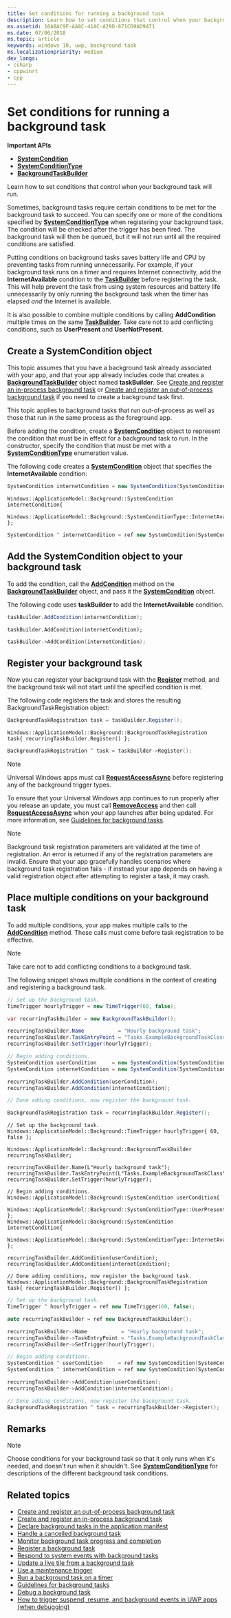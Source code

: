 ```yaml
---
title: Set conditions for running a background task
description: Learn how to set conditions that control when your background task will run.
ms.assetid: 10ABAC9F-AA8C-41AC-A29D-871CD9AD9471
ms.date: 07/06/2018
ms.topic: article
keywords: windows 10, uwp, background task
ms.localizationpriority: medium
dev_langs:
- csharp
- cppwinrt
- cpp
---
```

# Set conditions for running a background task

**Important APIs**

- [**SystemCondition**](https://docs.microsoft.com/uwp/api/Windows.ApplicationModel.Background.SystemCondition)
- [**SystemConditionType**](https://docs.microsoft.com/uwp/api/Windows.ApplicationModel.Background.SystemConditionType)
- [**BackgroundTaskBuilder**](https://docs.microsoft.com/uwp/api/Windows.ApplicationModel.Background.BackgroundTaskBuilder)

Learn how to set conditions that control when your background task will run.

Sometimes, background tasks require certain conditions to be met for the background task to succeed. You can specify one or more of the conditions specified by [**SystemConditionType**](https://docs.microsoft.com/uwp/api/Windows.ApplicationModel.Background.SystemConditionType) when registering your background task. The condition will be checked after the trigger has been fired. The background task will then be queued, but it will not run until all the required conditions are satisfied.

Putting conditions on background tasks saves battery life and CPU by preventing tasks from running unnecessarily. For example, if your background task runs on a timer and requires Internet connectivity, add the **InternetAvailable** condition to the [**TaskBuilder**](https://docs.microsoft.com/uwp/api/Windows.ApplicationModel.Background.BackgroundTaskBuilder) before registering the task. This will help prevent the task from using system resources and battery life unnecessarily by only running the background task when the timer has elapsed *and* the Internet is available.

It is also possible to combine multiple conditions by calling **AddCondition** multiple times on the same [**TaskBuilder**](https://docs.microsoft.com/uwp/api/Windows.ApplicationModel.Background.BackgroundTaskBuilder). Take care not to add conflicting conditions, such as **UserPresent** and **UserNotPresent**.

## Create a SystemCondition object

This topic assumes that you have a background task already associated with your app, and that your app already includes code that creates a [**BackgroundTaskBuilder**](https://docs.microsoft.com/uwp/api/Windows.ApplicationModel.Background.BackgroundTaskBuilder) object named **taskBuilder**.  See [Create and register an in-process background task](create-and-register-an-inproc-background-task.md) or [Create and register an out-of-process background task](create-and-register-a-background-task.md) if you need to create a background task first.

This topic applies to background tasks that run out-of-process as well as those that run in the same process as the foreground app.

Before adding the condition, create a [**SystemCondition**](https://docs.microsoft.com/uwp/api/Windows.ApplicationModel.Background.SystemCondition) object to represent the condition that must be in effect for a background task to run. In the constructor, specify the condition that must be met with a [**SystemConditionType**](https://docs.microsoft.com/uwp/api/Windows.ApplicationModel.Background.SystemConditionType) enumeration value.

The following code creates a [**SystemCondition**](https://docs.microsoft.com/uwp/api/Windows.ApplicationModel.Background.SystemCondition) object that specifies the **InternetAvailable** condition:

```csharp
SystemCondition internetCondition = new SystemCondition(SystemConditionType.InternetAvailable);
```

```cppwinrt
Windows::ApplicationModel::Background::SystemCondition internetCondition{
    Windows::ApplicationModel::Background::SystemConditionType::InternetAvailable };
```

```cpp
SystemCondition ^ internetCondition = ref new SystemCondition(SystemConditionType::InternetAvailable);
```

## Add the SystemCondition object to your background task

To add the condition, call the [**AddCondition**](https://docs.microsoft.com/uwp/api/windows.applicationmodel.background.backgroundtaskbuilder.addcondition) method on the [**BackgroundTaskBuilder**](https://docs.microsoft.com/uwp/api/Windows.ApplicationModel.Background.BackgroundTaskBuilder) object, and pass it the [**SystemCondition**](https://docs.microsoft.com/uwp/api/Windows.ApplicationModel.Background.SystemCondition) object.

The following code uses **taskBuilder** to add the **InternetAvailable** condition.

```csharp
taskBuilder.AddCondition(internetCondition);
```

```cppwinrt
taskBuilder.AddCondition(internetCondition);
```

```cpp
taskBuilder->AddCondition(internetCondition);
```

## Register your background task

Now you can register your background task with the [**Register**](https://docs.microsoft.com/uwp/api/windows.applicationmodel.background.backgroundtaskbuilder.register) method, and the background task will not start until the specified condition is met.

The following code registers the task and stores the resulting BackgroundTaskRegistration object:

```csharp
BackgroundTaskRegistration task = taskBuilder.Register();
```

```cppwinrt
Windows::ApplicationModel::Background::BackgroundTaskRegistration task{ recurringTaskBuilder.Register() };
```

```cpp
BackgroundTaskRegistration ^ task = taskBuilder->Register();
```

> [!NOTE]
> Universal Windows apps must call [**RequestAccessAsync**](https://docs.microsoft.com/uwp/api/windows.applicationmodel.background.backgroundexecutionmanager.requestaccessasync) before registering any of the background trigger types.

To ensure that your Universal Windows app continues to run properly after you release an update, you must call [**RemoveAccess**](https://docs.microsoft.com/uwp/api/windows.applicationmodel.background.backgroundexecutionmanager.removeaccess) and then call [**RequestAccessAsync**](https://docs.microsoft.com/uwp/api/windows.applicationmodel.background.backgroundexecutionmanager.requestaccessasync) when your app launches after being updated. For more information, see [Guidelines for background tasks](guidelines-for-background-tasks.md).

> [!NOTE]
> Background task registration parameters are validated at the time of registration. An error is returned if any of the registration parameters are invalid. Ensure that your app gracefully handles scenarios where background task registration fails - if instead your app depends on having a valid registration object after attempting to register a task, it may crash.

## Place multiple conditions on your background task

To add multiple conditions, your app makes multiple calls to the [**AddCondition**](https://docs.microsoft.com/uwp/api/windows.applicationmodel.background.backgroundtaskbuilder.addcondition) method. These calls must come before task registration to be effective.

> [!NOTE]
> Take care not to add conflicting conditions to a background task.

The following snippet shows multiple conditions in the context of creating and registering a background task.

```csharp
// Set up the background task.
TimeTrigger hourlyTrigger = new TimeTrigger(60, false);

var recurringTaskBuilder = new BackgroundTaskBuilder();

recurringTaskBuilder.Name           = "Hourly background task";
recurringTaskBuilder.TaskEntryPoint = "Tasks.ExampleBackgroundTaskClass";
recurringTaskBuilder.SetTrigger(hourlyTrigger);

// Begin adding conditions.
SystemCondition userCondition     = new SystemCondition(SystemConditionType.UserPresent);
SystemCondition internetCondition = new SystemCondition(SystemConditionType.InternetAvailable);

recurringTaskBuilder.AddCondition(userCondition);
recurringTaskBuilder.AddCondition(internetCondition);

// Done adding conditions, now register the background task.

BackgroundTaskRegistration task = recurringTaskBuilder.Register();
```

```cppwinrt
// Set up the background task.
Windows::ApplicationModel::Background::TimeTrigger hourlyTrigger{ 60, false };

Windows::ApplicationModel::Background::BackgroundTaskBuilder recurringTaskBuilder;

recurringTaskBuilder.Name(L"Hourly background task");
recurringTaskBuilder.TaskEntryPoint(L"Tasks.ExampleBackgroundTaskClass");
recurringTaskBuilder.SetTrigger(hourlyTrigger);

// Begin adding conditions.
Windows::ApplicationModel::Background::SystemCondition userCondition{
    Windows::ApplicationModel::Background::SystemConditionType::UserPresent };
Windows::ApplicationModel::Background::SystemCondition internetCondition{
    Windows::ApplicationModel::Background::SystemConditionType::InternetAvailable };

recurringTaskBuilder.AddCondition(userCondition);
recurringTaskBuilder.AddCondition(internetCondition);

// Done adding conditions, now register the background task.
Windows::ApplicationModel::Background::BackgroundTaskRegistration task{ recurringTaskBuilder.Register() };
```

```cpp
// Set up the background task.
TimeTrigger ^ hourlyTrigger = ref new TimeTrigger(60, false);

auto recurringTaskBuilder = ref new BackgroundTaskBuilder();

recurringTaskBuilder->Name           = "Hourly background task";
recurringTaskBuilder->TaskEntryPoint = "Tasks.ExampleBackgroundTaskClass";
recurringTaskBuilder->SetTrigger(hourlyTrigger);

// Begin adding conditions.
SystemCondition ^ userCondition     = ref new SystemCondition(SystemConditionType::UserPresent);
SystemCondition ^ internetCondition = ref new SystemCondition(SystemConditionType::InternetAvailable);

recurringTaskBuilder->AddCondition(userCondition);
recurringTaskBuilder->AddCondition(internetCondition);

// Done adding conditions, now register the background task.
BackgroundTaskRegistration ^ task = recurringTaskBuilder->Register();
```

## Remarks

> [!NOTE]
> Choose conditions for your background task so that it only runs when it's needed, and doesn't run when it shouldn't. See [**SystemConditionType**](https://docs.microsoft.com/uwp/api/Windows.ApplicationModel.Background.SystemConditionType) for descriptions of the different background task conditions.

## Related topics

* [Create and register an out-of-process background task](create-and-register-a-background-task.md)
* [Create and register an in-process background task](create-and-register-an-inproc-background-task.md)
* [Declare background tasks in the application manifest](declare-background-tasks-in-the-application-manifest.md)
* [Handle a cancelled background task](handle-a-cancelled-background-task.md)
* [Monitor background task progress and completion](monitor-background-task-progress-and-completion.md)
* [Register a background task](register-a-background-task.md)
* [Respond to system events with background tasks](respond-to-system-events-with-background-tasks.md)
* [Update a live tile from a background task](update-a-live-tile-from-a-background-task.md)
* [Use a maintenance trigger](use-a-maintenance-trigger.md)
* [Run a background task on a timer](run-a-background-task-on-a-timer-.md)
* [Guidelines for background tasks](guidelines-for-background-tasks.md)
* [Debug a background task](debug-a-background-task.md)
* [How to trigger suspend, resume, and background events in UWP apps (when debugging)](https://go.microsoft.com/fwlink/p/?linkid=254345)
